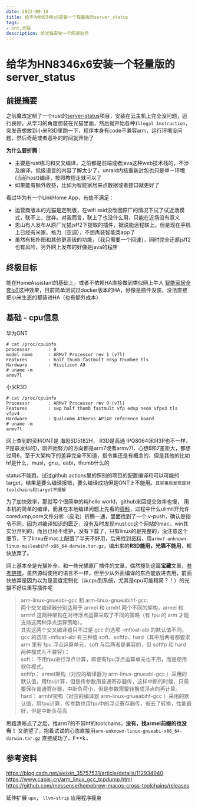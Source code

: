 ```yaml
---
date: 2022-09-18
title: 给华为HN8346x6安装一个轻量版的server_status
tags:
- ont,光猫
description: 给光猫安装一个网速监控
---
```

# 给华为HN8346x6安装一个轻量版的server_status

## 前提摘要

之前魔改定制了一个rust的[server-status](https://github.com/airene/server-status)项目，安装在云主机上完全没问题，运行良好，从学习的角度想装在光猫里面，然后就开始各种`Illegal Instruction`，突发奇想放到小米R3D里跑一下，程序本身有code不兼容arm，运行环境没问题，然后奇葩或者恶补的时间就开始了

**为什么要折腾**：
- 主要是rust练习和交叉编译，之前都是前端或者java这种web技术栈的，不涉及编译，低级语言的内容了解太少了，unraid内核重新封包也只是单一环境(当前host)编译，按照教程走就可以了
- 如果能有额外收益，比如为智能家居来点数据或者接口就更好了  

看过华为有一个LinkHome App，有些不满足：
- 运营商版本的光猫是定制版，在wifi ssid没改回原厂的情况下试了试近场模式，联不上，放弃。对我而言，联上了也没什么用，只能在近场没有意义
- 恩山有人发布从原厂光猫jsff2下提取的插件，据说能远程联上。但是现在手机上已经有米家、格力（空调），不想再装智能类app了
- 虽然有拓扑图和其他更高级的功能，（我只需要一个网速），同时完全还原jsff2也有风险，另外网上发布的好像是java的程序

## 终极目标
能在HomeAssistant的基础上，或者不依赖HA直接做到类似网上牛人 [智能家居全套IoT](https://cloud.lyvc.com/)这种效果，目前简单测试过docker版本的HA，好像是插件没装，没法直接把小米生态的都装进HA（也有额外成本）

## 基础 - cpu信息

华为ONT 
```shell
# cat /proc/cpuinfo
processor       : 0
model name      : ARMv7 Processor rev 1 (v7l)
Features        : half thumb fastmult edsp thumbee tls
Hardware        : Hisilicon A9
# uname -m
armv7l
```
小米R3D
```shell
# cat /proc/cpuinfo
Processor       : ARMv7 Processor rev 0 (v7l)
Features        : swp half thumb fastmult vfp edsp neon vfpv3 tls vfpv4
Hardware        : Qualcomm Atheros AP148 reference board
# uname -m
armv7l
```

网上查到的资料ONT是 海思SD5182H， R3D是高通 IPQ8064(和R3P也不一样，P是联发科的)，刚开始努力的方向都是arm7或者armv7l，心想6和7差距大，都想过用6，至于大架构下的差异完全不知道，指令集还是有概念的，但是其他的比如hf是什么，musl，gnu，eabi，thumb什么的

status不能跑，试过github actions里的照别的项目的配置编译和可以可能的target，结果是要么编译报错，要么编译成功但是ONT上不能用。`其实事后发现是对toolchains和target不理解`

为了加快效率，那就写个很简单的纯hello world，github来回提交效率也慢， 用本机的简单的编译，而且在本地编译问题上先看的[资料](https://blog.csdn.net/weixin_35757531/article/details/112934940)，过程中什么ulimit开允许coredump,core文件分析（皮毛）折腾一通，里面找到了一个 v-push，确认是指令不同，因为对编译知识的匮乏，没有及时发现musl.cc这个网站的mac，win其实分开列的，而且已经不维护，没有下载了，只有linux的是完整的，没注意这个细节，下了linxu在mac上配置了半天不好用，后来找到[资料](https://github.com/messense/homebrew-macos-cross-toolchains/releases)，用`armv7-unknown-linux-musleabihf-x86_64-darwin.tar.gz`，编出来的**R3D能用，光猫不能用**，都快放弃了。

网上基本全是光猫补全，和一些光猫原厂插件的文章，偶然搜到这篇**宝藏**文章，[参考链接](https://www.capjsj.cn/arm_linux_gcc_tcpdump.html)，虽然源码使用的语言不一样，但至少从外面编译的东西能放进去用，前面快放弃是因为以为是高度定制化（从cpu到系统，尤其是cpu可能精简？！）的光猫不好往里写插件呢

>arm-linux-gnueabi-gcc 和 arm-linux-gnueabihf-gcc:  
两个交叉编译器分别适用于 armel 和 armhf 两个不同的架构，armel 和 armhf 这两种架构在对待浮点运算采取了不同的策略（有 fpu 的 arm 才能支持这两种浮点运算策略）。  
其实这两个交叉编译器只不过是 gcc 的选项 -mfloat-abi 的默认值不同。gcc 的选项 -mfloat-abi 有三种值 soft、softfp、hard（其中后两者都要求arm 里有 fpu 浮点运算单元，soft 与后两者是兼容的，但 softfp 和 hard 两种模式互不兼容）：  
soft： 不用fpu进行浮点计算，即使有fpu浮点运算单元也不用，而是使用软件模式。  
softfp： armel架构（对应的编译器为 arm-linux-gnueabi-gcc ）采用的默认值，用fpu计算，但是传参数用普通寄存器传，这样中断的时候，只需要保存普通寄存器，中断负荷小，但是参数需要转换成浮点的再计算。  
hard： armhf架构（对应的编译器 arm-linux-gnueabihf-gcc ）采用的默认值，用fpu计算，传参数也用fpu中的浮点寄存器传，省去了转换，性能最好，但是中断负荷高  

思路清晰点了之后，找arm7的不带hf的toolchains，**没有，找armel前缀的也没有！** 又绝望了，抱着试试的心态直接用`arm-unknown-linux-gnueabi-x86_64-darwin.tar.gz` 直接成功了，F**k..


## 参考资料
https://blog.csdn.net/weixin_35757531/article/details/112934940  
https://www.capjsj.cn/arm_linux_gcc_tcpdump.html  
https://github.com/messense/homebrew-macos-cross-toolchains/releases

延伸扩展 `upx`， `llvm-strip` 应用程序瘦身


